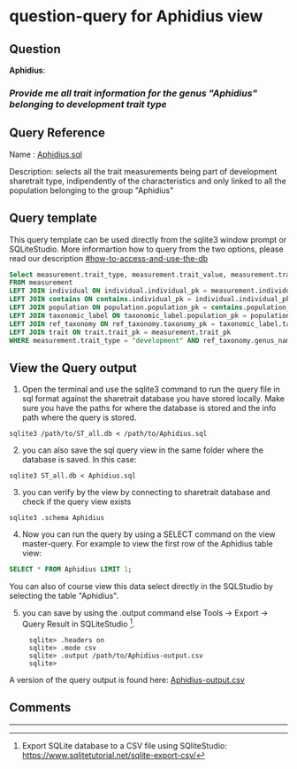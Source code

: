 # question-query for Aphidius view

## Question

**Aphidius**:

### *Provide me all trait information for the genus "Aphidius" belonging to development trait type*


## Query Reference

Name : [Aphidius.sql](https://github.com/ShareTraitProject/ShareTraitDatabase/blob/main/sharatrait-database-v1/db-queries/Aphidius.sql)

Description: selects all the trait measurements being part of development sharetrait type, indipendently of the characteristics and only linked to all the population belonging to the group "Aphidius"

## Query template

This query template can be used directly from the sqlite3 window prompt or SQLiteStudio. More informartion how to query from the two options, please read our description [#how-to-access-and-use-the-db](https://github.com/ShareTraitProject/ShareTraitDatabase/edit/main/sharatrait-database-v1/db-export/README.md#how-to-access-and-use-the-db)

```sql
Select measurement.trait_type, measurement.trait_value, measurement.trait_unit, individual.individual_pk, trait.life_stage_general_initial, trait.life_stage_general_final, population.species_reported, ref_taxonomy.scientific_name
FROM measurement
LEFT JOIN individual ON individual.individual_pk = measurement.individual_pk
LEFT JOIN contains ON contains.individual_pk = individual.individual_pk
LEFT JOIN population ON population.population_pk = contains.population_pk
LEFT JOIN taxonomic_label ON taxonomic_label.population_pk = population.population_pk
LEFT JOIN ref_taxonomy ON ref_taxonomy.taxonomy_pk = taxonomic_label.taxonomy_pk
LEFT JOIN trait ON trait.trait_pk = measurement.trait_pk
WHERE measurement.trait_type = "development" AND ref_taxonomy.genus_name = "Aphidius"
```


## View the Query output

 1. Open the terminal and use the sqlite3 command to run the query file in sql format against the sharetrait database you have stored locally. Make sure you have the paths for where the database is stored and the info path where the query is stored.

```
sqlite3 /path/to/ST_all.db < /path/to/Aphidius.sql
```

  2. you can also save the sql query view in the same folder where the database is saved. In this case:

```
sqlite3 ST_all.db < Aphidius.sql
```

  3. you can verify by the view by connecting to sharetrait database and check if the query view exists

```
sqlite3 .schema Aphidius
```

  4. Now you can run the query by using a SELECT command on the view master-query. For example to view the first row of the Aphidius table view: 

```sql
SELECT * FROM Aphidius LIMIT 1;
```

You can also of course view this data select directly in the SQLStudio by selecting the table "Aphidius".

  5. you can save by using the .output command else Tools -> Export -> Query Result in SQLiteStudio [^1].

 ```
      sqlite> .headers on
      sqlite> .mode csv
      sqlite> .output /path/to/Aphidius-output.csv
      sqlite> 
 ```

A version of the query output is found here: [Aphidius-output.csv](https://github.com/ShareTraitProject/ShareTraitDatabase/blob/main/sharatrait-database-v1/db-queries/Aphidius-output.csv)
  
## Comments

---

[^1]: Export SQLite database to a CSV file using SQliteStudio: https://www.sqlitetutorial.net/sqlite-export-csv/
